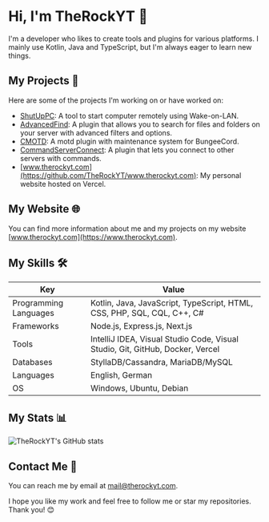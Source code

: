 # Hi, I'm TheRockYT 👋

I'm a developer who likes to create tools and plugins for various platforms. I mainly use Kotlin, Java and TypeScript, but I'm always eager to learn new things.

## My Projects 🚀

Here are some of the projects I'm working on or have worked on:

- [ShutUpPC](https://github.com/TheRockYT/ShutUpPC): A tool to start computer remotely using Wake-on-LAN.
- [AdvancedFind](https://github.com/TheRockYT/AdvancedFind): A plugin that allows you to search for files and folders on your server with advanced filters and options.
- [CMOTD](https://github.com/TheRockYT/CMOTD): A motd plugin with maintenance system for BungeeCord.
- [CommandServerConnect](https://github.com/TheRockYT/CommandServerConnect): A plugin that lets you connect to other servers with commands.
- [www.therockyt.com](https://github.com/TheRockYT/www.therockyt.com): My personal website hosted on Vercel.

## My Website 🌐

You can find more information about me and my projects on my website [www.therockyt.com](https://www.therockyt.com).

## My Skills 🛠️

| Key                   | Value                                                                         |
| --------------------- | ----------------------------------------------------------------------------- |
| Programming Languages | Kotlin, Java, JavaScript, TypeScript, HTML, CSS, PHP, SQL, CQL, C++, C#       |
| Frameworks            | Node.js, Express.js, Next.js                                                  |
| Tools                 | IntelliJ IDEA, Visual Studio Code, Visual Studio, Git, GitHub, Docker, Vercel |
| Databases             | StyllaDB/Cassandra, MariaDB/MySQL                                             |
| Languages             | English, German                                                               |
| OS                    | Windows, Ubuntu, Debian                                                       |

## My Stats 📊

![TheRockYT's GitHub stats](https://github-readme-stats.vercel.app/api?username=TheRockYT&show_icons=true&theme=dark)

## Contact Me 📧

You can reach me by email at mail@therockyt.com.

I hope you like my work and feel free to follow me or star my repositories. Thank you! 😊
